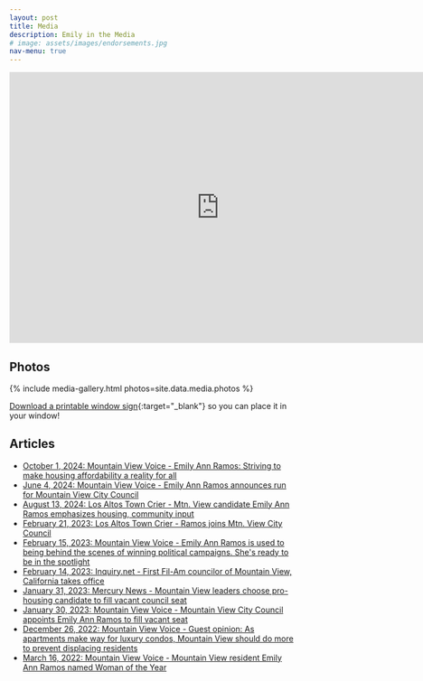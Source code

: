 ```yaml
---
layout: post
title: Media
description: Emily in the Media
# image: assets/images/endorsements.jpg
nav-menu: true
---  
```


<!-- Video -->
<iframe width="742" height="480" src="https://www.youtube.com/embed/pfsNW134p4c" title="Candidate for Mountain View City Council - Emily Ann Ramos" frameborder="0" allow="accelerometer; autoplay; clipboard-write; encrypted-media; gyroscope; picture-in-picture; web-share" referrerpolicy="strict-origin-when-cross-origin" allowfullscreen></iframe>

## Photos

{% include media-gallery.html photos=site.data.media.photos %}

[Download a printable window sign](/assets/images/media/LawnSign_PrintableAtHome.pdf){:target="_blank"} so you can place it in your window!

## Articles

- [October 1, 2024: Mountain View Voice - Emily Ann Ramos: Striving to make housing affordability a reality for all](https://www.mv-voice.com/election/2024/10/01/emily-ann-ramos-striving-to-make-housing-affordability-a-reality-for-all/)
- [June 4, 2024: Mountain View Voice - Emily Ann Ramos announces run for Mountain View City Council](https://www.mv-voice.com/election/2024/06/04/emily-ann-ramos-announces-run-for-mountain-view-city-council/)
- [August 13, 2024: Los Altos Town Crier - Mtn. View candidate Emily Ann Ramos emphasizes housing, community input](https://www.losaltosonline.com/news/mtn-view-candidate-emily-ann-ramos-emphasizes-housing-community-input/article_fb7178fa-59a7-11ef-bc3d-47533290013f.html)
- [February 21, 2023: Los Altos Town Crier - Ramos joins Mtn. View City Council](https://www.losaltosonline.com/news/ramos-joins-mtn-view-city-council/article_7a972c90-b230-11ed-a355-53868202eb6b.html)
- [February 15, 2023: Mountain View Voice - Emily Ann Ramos is used to being behind the scenes of winning political campaigns. She's ready to be in the spotlight](https://www.mv-voice.com/news/2023/02/15/emily-ann-ramos-is-used-to-being-behind-the-scenes-of-winning-political-campaigns-shes-ready-to-be-in-the-spotlight)
- [February 14, 2023: Inquiry.net - First Fil-Am councilor of Mountain View, California takes office](https://usa.inquirer.net/122201/first-fil-am-councilor-of-mountain-view-california-takes-office)
- [January 31, 2023: Mercury News - Mountain View leaders choose pro-housing candidate to fill vacant council seat](https://www.mercurynews.com/2023/01/31/mountain-view-leaders-choose-pro-housing-candidate-to-fill-vacant-council-seat/)
- [January 30, 2023: Mountain View Voice - Mountain View City Council appoints Emily Ann Ramos to fill vacant seat](https://mv-voice.com/news/2023/01/30/mountain-view-city-council-appoints-emily-ann-ramos-to-fill-vacant--seat)
- [December 26, 2022: Mountain View Voice - Guest opinion: As apartments make way for luxury condos, Mountain View should do more to prevent displacing residents](https://www.mv-voice.com/news/2022/12/26/guest-opinion-as-apartments-make-way-for-luxury-condos-mountain-view-should-do-more-to-prevent-displacing-residents)
- [March 16, 2022: Mountain View Voice - Mountain View resident Emily Ann Ramos named Woman of the Year](https://www.mv-voice.com/news/2022/03/16/mountain-view-resident-emily-ann-ramos-named-woman-of-the-year)
